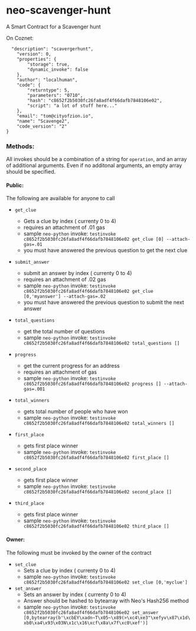 # neo-scavenger-hunt
A Smart Contract for a Scavenger hunt

On Coznet:
``` 
  "description": "scavergerhunt",
    "version": 0,
    "properties": {
        "storage": true,
        "dynamic_invoke": false
    },
    "author": "localhuman",
    "code": {
        "returntype": 5,
        "parameters": "0710",
        "hash": "c8652f2b5030fc26fa8adf4f66dafb7848106e02",
        "script": "a lot of stuff here..."
    },
    "email": "tom@cityofzion.io",
    "name": "Scavenge2",
    "code_version": "2"
}
```

### Methods:
All invokes should be a combination of a string for `operation`, and an array of additional arguments.  Even if no additonal arguments, an empty array should be specified.

#### Public:
The following are available for anyone to call
- `get_clue` 
    - Gets a clue by index ( currenty 0 to 4)
    - requires an attachment of .01 gas
    - sample `neo-python` invoke: `testinvoke c8652f2b5030fc26fa8adf4f66dafb7848106e02 get_clue [0] --attach-gas=.01`
    - you must have answered the previous question to get the next clue
- `submit_answer` 
    - submit an answer by index ( currenty 0 to 4)
    - requires an attachment of .02 gas
    - sample `neo-python` invoke: `testinvoke c8652f2b5030fc26fa8adf4f66dafb7848106e02 get_clue [0,'myanswer'] --attach-gas=.02`
    - you must have answered the previous question to submit the next answer

- `total_questions`
    - get the total number of questions
    - sample `neo-python` invoke: `testinvoke c8652f2b5030fc26fa8adf4f66dafb7848106e02 total_questions []`

- `progress`
    - get the current progress for an address
    - requires an attachment of gas
    - sample `neo-python` invoke: `testinvoke c8652f2b5030fc26fa8adf4f66dafb7848106e02 progress [] --attach-gas=.001`
- `total_winners`
    - gets total number of people who have won 
    - sample `neo-python` invoke: `testinvoke c8652f2b5030fc26fa8adf4f66dafb7848106e02 total_winners []`

- `first_place`
    - gets first place winner
    - sample `neo-python` invoke: `testinvoke c8652f2b5030fc26fa8adf4f66dafb7848106e02 first_place []`

- `second_place`
    - gets first place winner
    - sample `neo-python` invoke: `testinvoke c8652f2b5030fc26fa8adf4f66dafb7848106e02 second_place []`

- `third_place`
    - gets first place winner
    - sample `neo-python` invoke: `testinvoke c8652f2b5030fc26fa8adf4f66dafb7848106e02 third_place []`


#### Owner:
The following must be invoked by the owner of the contract
- `set_clue`
    - Sets a clue by index ( currenty 0 to 4)
    - sample `neo-python` invoke: `testinvoke c8652f2b5030fc26fa8adf4f66dafb7848106e02 set_clue [0,'myclue']`
- `set_answer`
    - Sets an answer by index ( currenty 0 to 4)
    - Answer should be hashed to bytearray with Neo's Hash256 method
    - sample `neo-python` invoke: `testinvoke c8652f2b5030fc26fa8adf4f66dafb7848106e02 set_answer [0,bytearray(b'\xcbEY\xadn~T\x05~\x89(>\xc4\xe3"\xefyv\x87\x1d\xb0\xa4\x93\x03N\x1c\x16\xcf\x8a\x7f\xc0\xef')]`
